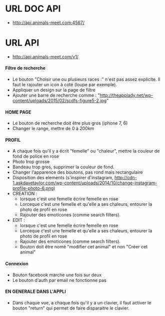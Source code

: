 # URL DOC API
 - http://api.animals-meet.com:4567/

# URL API
 - http://api.animals-meet.com/v1/

#### Filtre de recherche
 - Le bouton "Choisir une ou plusieurs races :" n'est pas assez explicite. Il faut le rajouter un icon à coté (loupe par exemple).
 - Appliquer un design sur la page de filtre 
 - Ajouter une barre de recherche comme : "http://theapplady.net/wp-content/uploads/2015/02/scdfs-figure5-2.jpg"

#### HOME PAGE
 - Le bouton de recherche doit être plus gros (iphone 7, 6)
 - Changer le range, mettre de 0 à 200km
 
#### PROFIL
 - A chaque fois qu'il y a écrit "femelle" ou "chaleur", mettre la couleur de fond de police en rose
 - Photo trop grosse
 - Bandeau trop gros, supprimer la couleur de fond.
 - Changer l'apparence des boutons, pas rond mais rectangulaire
 - Disposition des elements (s'inspirer d'instagram, http://cdn-1.askdavetaylor.com/wp-content/uploads/2014/10/change-instagram-profile-photo-6.png)
 - CREATION : 
    -   lorsque c'est une femelle écrire femelle en rose
    -   Lorceque c'est une femelle et qu'elle a ses chaleurs, entourer la photo de profil en rose
    -   Rajouter des emoticones (comme search filters).
 - EDIT : 
     -   lorsque c'est une femelle écrire femelle en rose
    -   Lorceque c'est une femelle et qu'elle a ses chaleurs, entourer la photo de profil en rose
    -   Rajouter des emoticones (comme search filters).
    -   Bouton doit être nomé "modifier cet animal" et non "Créer cet animal"

#### Connexion
 - Bouton facebook marche une fois sur deux
 - Le bouton d'auth par email ne fonctionne pas

#### EN GENERALE DANS L'APPLI
 - Dans chaque vue, a chaque fois qu'il y a un clavier, il faut activer le bouton "return" qui permet de faire disparaitre le clavier.

